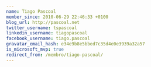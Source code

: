 ```yaml
---
name: Tiago Pascoal
member_since: 2010-06-29 22:46:33 +0100
blog_url: http://pascoal.net
twitter_username: tspascoal
linkedin_username: tiagopascoal
facebook_username: tiago.pascoal
gravatar_email_hash: e34e9b8e5bbed7c35d4e0e3939a32a57
is_microsoft_mvp: true
redirect_from: /membro/tiago-pascoal/
---
```

